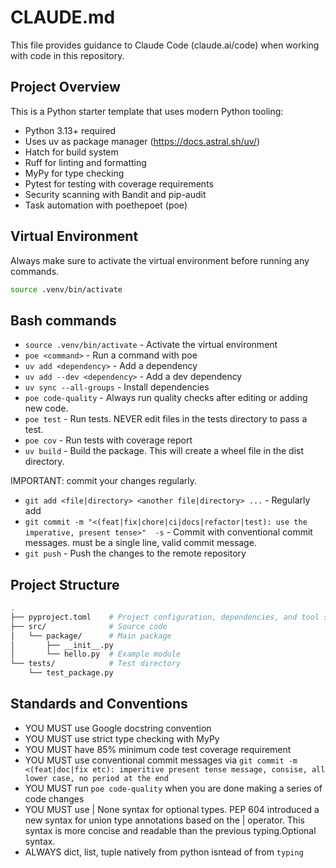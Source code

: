 # CLAUDE.md

This file provides guidance to Claude Code (claude.ai/code) when working with code in this repository.

## Project Overview

This is a Python starter template that uses modern Python tooling:

- Python 3.13+ required
- Uses uv as package manager (<https://docs.astral.sh/uv/>)
- Hatch for build system
- Ruff for linting and formatting
- MyPy for type checking
- Pytest for testing with coverage requirements
- Security scanning with Bandit and pip-audit
- Task automation with poethepoet (poe)

## Virtual Environment

Always make sure to activate the virtual environment before running any commands.

```bash
source .venv/bin/activate
```

## Bash commands

- `source .venv/bin/activate` - Activate the virtual environment
- `poe <command>` - Run a command with poe
- `uv add <dependency>` - Add a dependency
- `uv add --dev <dependency>` - Add a dev dependency
- `uv sync --all-groups` - Install dependencies
- `poe code-quality` - Always run quality checks after editing or adding new code.
- `poe test` - Run tests. NEVER edit files in the tests directory to pass a test.
- `poe cov` - Run tests with coverage report
- `uv build` - Build the package. This will create a wheel file in the dist directory.

IMPORTANT: commit your changes regularly.

- `git add <file|directory> <another file|directory> ...`  - Regularly add
- `git commit -m "<(feat|fix|chore|ci|docs|refactor|test): use the imperative, present tense>"  -s` - Commit with conventional commit messages. must be a single line, valid commit message.
- `git push` - Push the changes to the remote repository

## Project Structure

```bash
.
├── pyproject.toml    # Project configuration, dependencies, and tool settings
├── src/              # Source code
│   └── package/      # Main package
│       ├── __init__.py
│       └── hello.py  # Example module
└── tests/            # Test directory
    └── test_package.py
```

## Standards and Conventions

- YOU MUST use Google docstring convention
- YOU MUST use strict type checking with MyPy
- YOU MUST have 85% minimum code test coverage requirement
- YOU MUST use conventional commit messages via `git commit -m <(feat|doc|fix etc): imperitive present tense message, consise, all lower case, no period at the end`
- YOU MUST run `poe code-quality` when you are done making a series of code changes
- YOU MUST use <type> | None syntax for optional types. PEP 604 introduced a new syntax for union type annotations based on the | operator. This syntax is more concise and readable than the previous typing.Optional syntax.
- ALWAYS dict, list, tuple natively from python isntead of from `typing`
